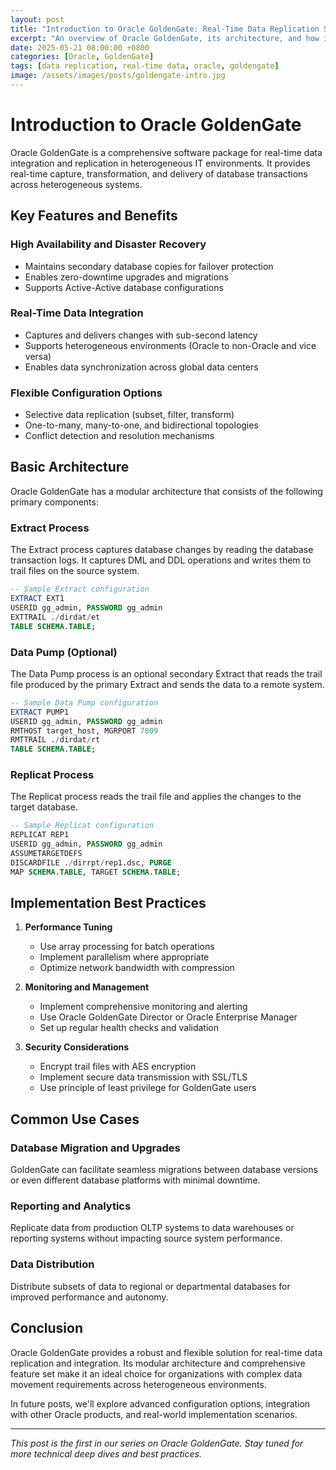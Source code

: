 ```yaml
---
layout: post
title: "Introduction to Oracle GoldenGate: Real-Time Data Replication Solution"
excerpt: "An overview of Oracle GoldenGate, its architecture, and how it enables real-time data replication and integration across heterogeneous environments."
date: 2025-05-21 08:00:00 +0800
categories: [Oracle, GoldenGate]
tags: [data replication, real-time data, oracle, goldengate]
image: /assets/images/posts/goldengate-intro.jpg
---
```


# Introduction to Oracle GoldenGate

Oracle GoldenGate is a comprehensive software package for real-time data integration and replication in heterogeneous IT environments. It provides real-time capture, transformation, and delivery of database transactions across heterogeneous systems.

## Key Features and Benefits

### High Availability and Disaster Recovery
- Maintains secondary database copies for failover protection
- Enables zero-downtime upgrades and migrations
- Supports Active-Active database configurations

### Real-Time Data Integration
- Captures and delivers changes with sub-second latency
- Supports heterogeneous environments (Oracle to non-Oracle and vice versa)
- Enables data synchronization across global data centers

### Flexible Configuration Options
- Selective data replication (subset, filter, transform)
- One-to-many, many-to-one, and bidirectional topologies
- Conflict detection and resolution mechanisms

## Basic Architecture

Oracle GoldenGate has a modular architecture that consists of the following primary components:

### Extract Process
The Extract process captures database changes by reading the database transaction logs. It captures DML and DDL operations and writes them to trail files on the source system.

```sql
-- Sample Extract configuration
EXTRACT EXT1
USERID gg_admin, PASSWORD gg_admin
EXTTRAIL ./dirdat/et
TABLE SCHEMA.TABLE;
```

### Data Pump (Optional)
The Data Pump process is an optional secondary Extract that reads the trail file produced by the primary Extract and sends the data to a remote system.

```sql
-- Sample Data Pump configuration
EXTRACT PUMP1
USERID gg_admin, PASSWORD gg_admin
RMTHOST target_host, MGRPORT 7809
RMTTRAIL ./dirdat/rt
TABLE SCHEMA.TABLE;
```

### Replicat Process
The Replicat process reads the trail file and applies the changes to the target database.

```sql
-- Sample Replicat configuration
REPLICAT REP1
USERID gg_admin, PASSWORD gg_admin
ASSUMETARGETDEFS
DISCARDFILE ./dirrpt/rep1.dsc, PURGE
MAP SCHEMA.TABLE, TARGET SCHEMA.TABLE;
```

## Implementation Best Practices

1. **Performance Tuning**
   - Use array processing for batch operations
   - Implement parallelism where appropriate
   - Optimize network bandwidth with compression

2. **Monitoring and Management**
   - Implement comprehensive monitoring and alerting
   - Use Oracle GoldenGate Director or Oracle Enterprise Manager
   - Set up regular health checks and validation

3. **Security Considerations**
   - Encrypt trail files with AES encryption
   - Implement secure data transmission with SSL/TLS
   - Use principle of least privilege for GoldenGate users

## Common Use Cases

### Database Migration and Upgrades
GoldenGate can facilitate seamless migrations between database versions or even different database platforms with minimal downtime.

### Reporting and Analytics
Replicate data from production OLTP systems to data warehouses or reporting systems without impacting source system performance.

### Data Distribution
Distribute subsets of data to regional or departmental databases for improved performance and autonomy.

## Conclusion

Oracle GoldenGate provides a robust and flexible solution for real-time data replication and integration. Its modular architecture and comprehensive feature set make it an ideal choice for organizations with complex data movement requirements across heterogeneous environments.

In future posts, we'll explore advanced configuration options, integration with other Oracle products, and real-world implementation scenarios.

---

*This post is the first in our series on Oracle GoldenGate. Stay tuned for more technical deep dives and best practices.*
